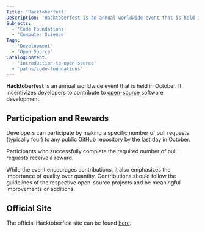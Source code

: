 ```yaml
---
Title: 'Hacktoberfest'
Description: 'Hacktoberfest is an annual worldwide event that is held in October that incentivizes developers to contribute to open-source software development.'
Subjects:
  - 'Code Foundations'
  - 'Computer Science'
Tags:
  - 'Development'
  - 'Open Source'
CatalogContent:
  - 'introduction-to-open-source'
  - 'paths/code-foundations'
---
```


**Hacktoberfest** is an annual worldwide event that is held in October. It incentivizes developers to contribute to [open-source](https://www.codecademy.com/resources/docs/open-source) software development.

## Participation and Rewards

Developers can participate by making a specific number of pull requests (typically four) to any public GitHub repository by the last day in October.

Participants who successfully complete the required number of pull requests receive a reward.

While the event encourages contributions, it also emphasizes the importance of quality over quantity. Contributions should follow the guidelines of the respective open-source projects and be meaningful improvements or additions.

## Official Site

The official Hacktoberfest site can be found [here](https://hacktoberfest.com).
